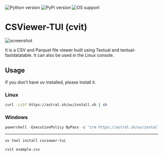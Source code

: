 ![Python version](https://img.shields.io/badge/python-3.10%20%7C%203.11%20%7C%203.12%20%7C%203.13-blue.svg)
![PyPi version](https://img.shields.io/badge/pypi%20package-v0.2.1-green.svg)
![OS support](https://img.shields.io/badge/OS-Linux%20%7C%20Windows-red.svg)

# CSViewer-TUI (cvit)

![screenshot](https://github.com/user-attachments/assets/0920d4fc-cf43-48d1-aa65-f0cf49423ca9)

It is a CSV and Parquet file viewer built using Textual and textual-fastdatatable.
It can also be used in the Linux console.

## Usage

If you don't have uv installed, please install it.

### Linux

```bash
curl -LsSf https://astral.sh/uv/install.sh | sh
```

### Windows

```powershell
powershell -ExecutionPolicy ByPass -c "irm https://astral.sh/uv/install.ps1 | iex"
```

---

```bash
uv tool install csviewer-tui
```

```bash
cvit example.csv
```
